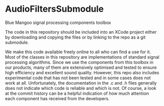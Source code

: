 # AudioFiltersSubmodule
Blue Mangoo signal processing components toolbox

The code in this repository should be included into an XCode project either by downloading and copying the files or by linking to the repo as a git submodule.

We make this code available freely online to all who can find a use for it. Most of the classes in this repository are implementations of standard signal processing algorithms. Since we use the components from this toolbox in our products, many of them are extensively optimised and tested to ensure high efficiency and excellent sound quality. However, this repo also includes experimental code that has not been tested and in some cases does not work at all. Unfortunately, the documentation in the .c and .h files generally does not indicate which code is reliable and which is not. Of course, a look at the commit history can be a helpful indication of how much attention each component has received from the developers.
